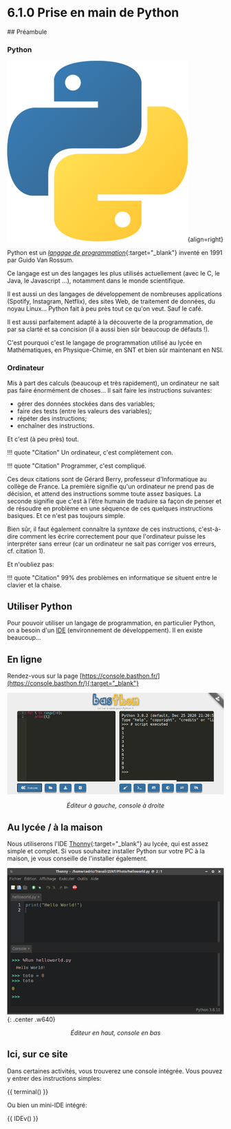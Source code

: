 # 6.1.0 Prise en main de Python

## Préambule

### Python

![](../images/python420x420.png){align=right}

Python est un [*langage de programmation*](https://fr.wikipedia.org/wiki/Langage_de_programmation){:target="_blank"} inventé en 1991 par Guido Van Rossum.

Ce langage est un des langages les plus utilisés actuellement (avec le C, le Java, le Javascript ...), notamment dans le monde scientifique.

Il est aussi un des langages de développement de nombreuses applications (Spotify, Instagram, Netflix), des sites Web, de traitement de données,  du noyau Linux... Python fait à peu près tout ce qu'on veut. Sauf le café.

 Il est aussi parfaitement adapté à la découverte de la programmation, de par sa clarté et sa concision (il a aussi bien sûr beaucoup de défauts !).

C'est pourquoi c'est le langage de programmation utilisé au lycée en Mathématiques, en Physique-Chimie, en SNT et bien sûr maintenant en NSI.

### Ordinateur  
Mis à part des calculs (beaucoup et très rapidement), un ordinateur ne sait pas faire énormément de choses...
Il sait faire les instructions suivantes:
- gérer des données stockées dans des variables;
- faire des tests (entre les valeurs des variables);
- répéter des instructions;
- enchaîner des instructions.

Et c'est (à peu près) tout.

!!! quote "Citation"
    Un ordinateur, c'est complètement con.


!!! quote "Citation"
    Programmer, c'est compliqué.

Ces deux citations sont de Gérard Berry, professeur d'Informatique au collège de France. La première signifie qu'un ordinateur ne prend pas de décision, et attend des instructions somme toute assez basiques. La seconde signifie que c'est à l'être humain de traduire sa façon de penser et de résoudre en problème en une séquence de ces quelques instructions basiques. Et ce n'est pas toujours simple.

Bien sûr, il faut également connaître la *syntaxe* de ces instructions, c'est-à-dire comment les écrire correctement pour que l'ordinateur puisse les interpréter sans erreur (car un ordinateur ne sait pas corriger vos erreurs, cf. citation 1).

Et n'oubliez pas:

!!! quote "Citation"
    99% des problèmes en informatique se situent entre le clavier et la chaise.


## Utiliser Python

Pour pouvoir utiliser un langage de programmation, en particulier Python, on a besoin d'un [IDE](https://fr.wikipedia.org/wiki/Environnement_de_d%C3%A9veloppement) (environnement de développement). Il en existe beaucoup...

## En ligne

Rendez-vous sur la page [https://console.basthon.fr/](https://console.basthon.fr/){:target="_blank"} 

![](../../images/basthon.png)

<p align="center">
<em>Éditeur à gauche, console à droite</em>
</p>

## Au lycée / à la maison

Nous utiliserons l'IDE [Thonny](https://thonny.org/){:target="_blank"}  au lycée, qui est assez simple et complet.
Si vous souhaitez installer Python sur votre PC à la maison, je vous conseille de l'installer également.

![](../../images/thonny2.png){: .center .w640}

<p align="center">
<em>Éditeur en haut, console en bas</em>
</p>

## Ici, sur ce site

Dans certaines activités, vous trouverez une console intégrée. Vous pouvez y entrer des instructions simples:

{{ terminal() }}

Ou bien un mini-IDE intégré:

{{ IDEv() }}